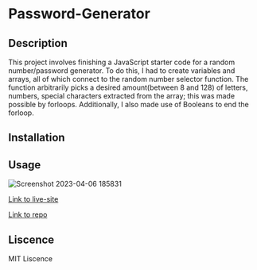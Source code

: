 # Password-Generator

## Description
This project involves finishing a JavaScript starter code for a random number/password generator. To do this, I had to create variables and arrays, all of which connect to the random number selector function. The function arbitrarily picks a desired amount(between 8 and 128) of letters, numbers, special characters extracted from the array; this was made possible by forloops. Additionally, I also made use of Booleans to end the forloop.

## Installation

## Usage

![Screenshot 2023-04-06 185831](https://user-images.githubusercontent.com/127727591/230525173-89eddebe-cfb7-4adb-9eda-29af00983142.png)

[Link to live-site](https://aliceli083.github.io/Password-Generator/)


[Link to repo](https://github.com/aliceli083/Password-Generator)

## Liscence
MIT Liscence
